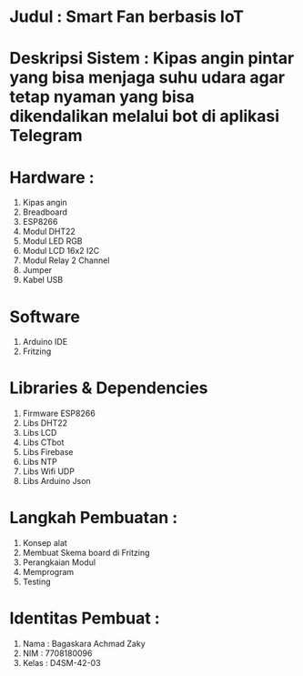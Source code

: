 # Judul : Smart Fan berbasis IoT
# Deskripsi Sistem : Kipas angin pintar yang bisa menjaga suhu udara agar tetap nyaman yang bisa dikendalikan melalui bot di aplikasi Telegram
# Hardware :
1. Kipas angin
2. Breadboard
3. ESP8266
4. Modul DHT22
5. Modul LED RGB
6. Modul LCD 16x2 I2C
7. Modul Relay 2 Channel
8. Jumper
9. Kabel USB
# Software
1. Arduino IDE
2. Fritzing
# Libraries & Dependencies
1. Firmware ESP8266
2. Libs DHT22
3. Libs LCD
4. Libs CTbot
5. Libs Firebase
6. Libs NTP
7. Libs Wifi UDP
8. Libs Arduino Json
# Langkah Pembuatan :
1. Konsep alat
2. Membuat Skema board di Fritzing
3. Perangkaian Modul
4. Memprogram
5. Testing
# Identitas Pembuat :
1. Nama : Bagaskara Achmad Zaky
2. NIM : 7708180096
3. Kelas : D4SM-42-03
